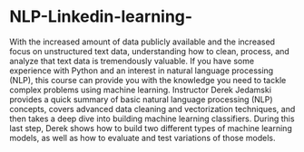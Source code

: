 # NLP-Linkedin-learning-
With the increased amount of data publicly available and the increased focus on unstructured text data, understanding how to clean, process, and analyze that text data is tremendously valuable. If you have some experience with Python and an interest in natural language processing (NLP), this course can provide you with the knowledge you need to tackle complex problems using machine learning. Instructor Derek Jedamski provides a quick summary of basic natural language processing (NLP) concepts, covers advanced data cleaning and vectorization techniques, and then takes a deep dive into building machine learning classifiers. During this last step, Derek shows how to build two different types of machine learning models, as well as how to evaluate and test variations of those models.
